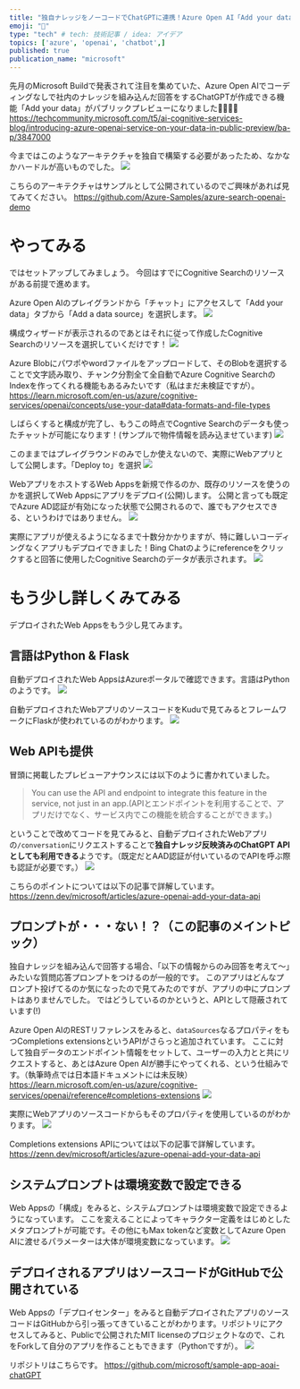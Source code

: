 ```yaml
---
title: "独自ナレッジをノーコードでChatGPTに連携！Azure Open AI「Add your data」"
emoji: "🎉"
type: "tech" # tech: 技術記事 / idea: アイデア
topics: ['azure', 'openai', 'chatbot',]
published: true
publication_name: "microsoft"
---
```


先月のMicrosoft Buildで発表されて注目を集めていた、Azure Open AIでコーディングなしで社内のナレッジを組み込んだ回答をするChatGPTが作成できる機能「Add your data」がパブリックプレビューになりました🎉🎉🎉🎉
https://techcommunity.microsoft.com/t5/ai-cognitive-services-blog/introducing-azure-openai-service-on-your-data-in-public-preview/ba-p/3847000


今まではこのようなアーキテクチャを独自で構築する必要があったため、なかなかハードルが高いものでした。
![](/images/azure-openai-add-your-data/appcomponents.png)

こちらのアーキテクチャはサンプルとして公開されているのでご興味があれば見てみてください。
https://github.com/Azure-Samples/azure-search-openai-demo


# やってみる
ではセットアップしてみましょう。
今回はすでにCognitive Searchのリソースがある前提で進めます。

Azure Open AIのプレイグランドから「チャット」にアクセスして「Add your data」タブから「Add a data source」を選択します。
![](/images/azure-openai-add-your-data/1.png)


構成ウィザードが表示されるのであとはそれに従って作成したCognitive Searchのリソースを選択していくだけです！
![](/images/azure-openai-add-your-data/2.png)

Azure Blobにパワポやwordファイルをアップロードして、そのBlobを選択することで文字読み取り、チャンク分割全て全自動でAzure Cognitive SearchのIndexを作ってくれる機能もあるみたいです（私はまだ未検証ですが）。
https://learn.microsoft.com/en-us/azure/cognitive-services/openai/concepts/use-your-data#data-formats-and-file-types


しばらくすると構成が完了し、もうこの時点でCogntive Searchのデータも使ったチャットが可能になります！(サンプルで物件情報を読み込ませています)
![](/images/azure-openai-add-your-data/3.jpeg)

このままではプレイグラウンドのみでしか使えないので、実際にWebアプリとして公開します。「Deploy to」を選択
![](/images/azure-openai-add-your-data/4.jpeg)

WebアプリをホストするWeb Appsを新規で作るのか、既存のリソースを使うのかを選択してWeb Appsにアプリをデプロイ(公開)します。
公開と言っても既定でAzure AD認証が有効になった状態で公開されるので、誰でもアクセスできる、というわけではありません。
![](/images/azure-openai-add-your-data/5.png)

実際にアプリが使えるようになるまで十数分かかりますが、特に難しいコーディングなくアプリもデプロイできました！Bing Chatのようにreferenceをクリックすると回答に使用したCognitive Searchのデータが表示されます。
![](/images/azure-openai-add-your-data/6.jpeg)


# もう少し詳しくみてみる
デプロイされたWeb Appsをもう少し見てみます。

## 言語はPython & Flask
自動デプロイされたWeb AppsはAzureポータルで確認できます。言語はPythonのようです。
![](/images/azure-openai-add-your-data/7.png)

自動デプロイされたWebアプリのソースコードをKuduで見てみるとフレームワークにFlaskが使われているのがわかります。
![](/images/azure-openai-add-your-data/8.jpeg)

## Web APIも提供
冒頭に掲載したプレビューアナウンスには以下のように書かれていました。
> You can use the API and endpoint to integrate this feature in the service, not just in an app.(APIとエンドポイントを利用することで、アプリだけでなく、サービス内でこの機能を統合することができます。)

ということで改めてコードを見てみると、自動デプロイされたWebアプリの`/conversation`にリクエストすることで**独自ナレッジ反映済みのChatGPT APIとしても利用できる**ようです。（既定だとAAD認証が付いているのでAPIを呼ぶ際も認証が必要です。）
![](/images/azure-openai-add-your-data/9.png)

こちらのポイントについては以下の記事で詳解しています。
https://zenn.dev/microsoft/articles/azure-openai-add-your-data-api

## プロンプトが・・・ない！？（この記事のメイントピック）
独自ナレッジを組み込んで回答する場合、「以下の情報からのみ回答を考えて〜」みたいな質問応答プロンプトをつけるのが一般的です。
このアプリはどんなプロンプト投げてるのか気になったので見てみたのですが、アプリの中にプロンプトはありませんでした。
ではどうしているのかというと、APIとして隠蔽されています(!)

Azure Open AIのRESTリファレンスをみると、`dataSources`なるプロパティをもつCompletions extensionsというAPIがさらっと追加されています。
ここに対して独自データのエンドポイント情報をセットして、ユーザーの入力とと共にリクエストすると、あとはAzure Open AIが勝手にやってくれる、という仕組みです。（執筆時点では日本語ドキュメントには未反映）
https://learn.microsoft.com/en-us/azure/cognitive-services/openai/reference#completions-extensions
![](/images/azure-openai-add-your-data/10.png)

実際にWebアプリのソースコードからもそのプロパティを使用しているのがわかります。
![](/images/azure-openai-add-your-data/12.png)

Completions extensions APIについては以下の記事で詳解しています。
https://zenn.dev/microsoft/articles/azure-openai-add-your-data-api

## システムプロンプトは環境変数で設定できる
Web Appsの「構成」をみると、システムプロンプトは環境変数で設定できるようになっています。
ここを変えることによってキャラクター定義をはじめとしたメタプロンプトが可能です。その他にもMax tokenなど変数としてAzure Open AIに渡せるパラメーターは大体が環境変数になっています。
![](/images/azure-openai-add-your-data/14.png)

## デプロイされるアプリはソースコードがGitHubで公開されている
Web Appsの「デプロイセンター」をみると自動デプロイされたアプリのソースコードはGitHubから引っ張ってきていることがわかります。リポジトリにアクセスしてみると、Publicで公開されたMIT licenseのプロジェクトなので、これをForkして自分のアプリを作ることもできます（Pythonですが）。
![](/images/azure-openai-add-your-data/13.png)

リポジトリはこちらです。
https://github.com/microsoft/sample-app-aoai-chatGPT
